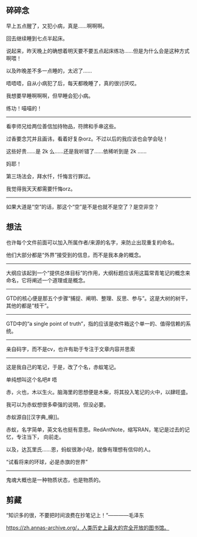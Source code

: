 ## 碎碎念

早上五点醒了，又犯小病，真是……啊啊啊。

回去继续睡到七点半起床。

说起来，昨天晚上的确想着明天要不要五点起床练功……但是为什么会是这种方式啊喂！

以及昨晚差不多一点睡的，太迟了……

唔唔唔，自从小病犯了后，每天都晚睡了，真的很讨厌哎。

我想要早睡啊啊啊，但早睡会犯小病。

练功！喵喵的！

---

看李师兄给两位善信加持物品，符牌和手串这些。

过香要念咒并且画讳，看着好复杂orz。不过以后的我应该也会学会哒！

这些好贵……是 2k 么……还是我听错了……依稀听到是 2k ……

妈耶！

第三场法会，拜水忏，忏悔言行罪过。

我觉得我天天都需要忏悔orz。

---

如果大道是“空”的话，那这个“空”是不是也就不是空了？是空非空？


## 想法

也许每个文件前面可以加入所属作者/来源的名字，来防止出现重复的命名。

他们大部分都是“外界”接受到的信息，而不是我本身的概念。

---

大纲应该起到一个“提供总体目标”的作用，大纲标题应该用这篇常青笔记的概念来命名，它将阐述一个道理或是概念。

---

GTD的核心便是那五个步骤“捕捉、阐明、整理、反思、参与”。这是大树的树干，其他的都是“枝干”。

---

GTD中的“a single point of truth”，指的应该是收件箱这个单一的、值得信赖的系统。

---

亲自码字，而不是cv，也许有助于专注于文章内容并思索

---

这是我自己的笔记，于是，改了个名，赤蚁笔记。

单纯想叫这个名吧# 唔

赤，火也，木以生火。脑海里的思想便是木柴，将其投入笔记的火中，以肆旺盛。

我可以为赤蚁想很多牵强的说明，但没必要。

赤蚁源自[[汉字典_檙]]。

赤蚁，名字简单，英文名也挺有意思。RedAntNote，缩写RAN，笔记是过去的记忆，专注当下， 向前走。

以及，达瓦里氏……恩，蚂蚁很渺小哒，就像有理想有信仰的人。

“试看将来的环球，必是赤旗的世界”

---

鬼魂大概也是一种物质状态，也是物质的。


## 剪藏

“知识多的很，不要把时间浪费在抄笔记上！”————毛泽东

https://zh.annas-archive.org/，人类历史上最大的完全开放的图书馆。
